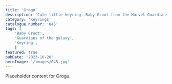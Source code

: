 ```yaml
---
title: 'Grogu'
description: 'Cute little keyring. Baby Groot from the Marvel Guardians of the Galaxy and Avengers movies'
category: 'Keyrings'
catalogue number: '045'
tags: [
    'Baby Groot', 
    'Guardians of the galaxy',
    'Keyring', 
    ]
featured: true
pubDate: '2023-10-20'
heroImage: '/images/045.jpg'
---
```


Placeholder content for Grogu.
